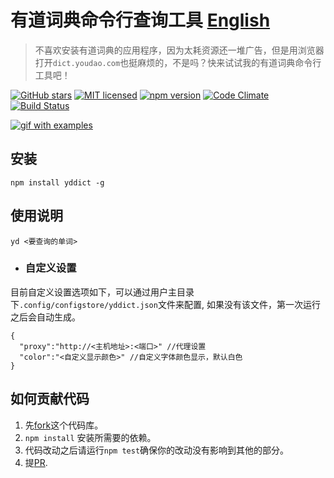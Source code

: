 # 有道词典命令行查询工具 [English](./README_en.md)

>不喜欢安装有道词典的应用程序，因为太耗资源还一堆广告，但是用浏览器打开`dict.youdao.com`也挺麻烦的，不是吗？快来试试我的有道词典命令行工具吧！

[![GitHub stars](https://img.shields.io/github/stars/kenshinji/yddict.svg?style=plastic)](https://github.com/kenshinji/yddict/stargazers)
[![MIT licensed](https://img.shields.io/badge/license-MIT-blue.svg)](https://github.com/kenshinji/yddict/blob/master/LICENSE.txt)
[![npm version](https://badge.fury.io/js/yddict.svg)](https://badge.fury.io/js/yddict)
[![Code Climate](https://codeclimate.com/github/kenshinji/yddict/badges/gpa.svg)](https://codeclimate.com/github/kenshinji/yddict)
[![Build Status](https://travis-ci.org/kenshinji/yddict.svg?branch=master)](https://travis-ci.org/kenshinji/yddict)

[![gif with examples][examples-link]][examples-link]

## 安装

    npm install yddict -g

## 使用说明

    yd <要查询的单词>

 - ### 自定义设置
  目前自定义设置选项如下，可以通过用户主目录下`.config/configstore/yddict.json`文件来配置, 如果没有该文件，第一次运行之后会自动生成。

    {
      "proxy":"http://<主机地址>:<端口>" //代理设置
      "color":"<自定义显示颜色>" //自定义字体颜色显示，默认白色
    }

## 如何贡献代码
1. 先[fork](https://www.zhihu.com/question/20431718)这个代码库。
2. `npm install` 安装所需要的依赖。
3. 代码改动之后请运行`npm test`确保你的改动没有影响到其他的部分。
4. 提[PR](https://www.zhihu.com/question/21682976).

[examples-link]:   https://raw.githubusercontent.com/kenshinji/yddict/master/example.gif
